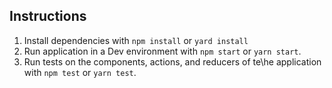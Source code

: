 ## Instructions
1. Install dependencies with `npm install` or `yard install`
2. Run application in a Dev environment with `npm start` or `yarn start`.
3. Run tests on the components, actions, and reducers of te\he application with `npm test` or `yarn test`.

